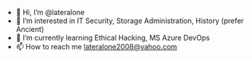 - 👋 Hi, I’m @lateralone
- 👀 I’m interested in IT Security, Storage Administration, History (prefer Ancient)
- 🌱 I’m currently learning Ethical Hacking, MS Azure DevOps
- 📫 How to reach me lateralone2008@yahoo.com

<!---
lateralone/lateralone is a ✨ special ✨ repository because its `README.md` (this file) appears on your GitHub profile.
You can click the Preview link to take a look at your changes.
--->
